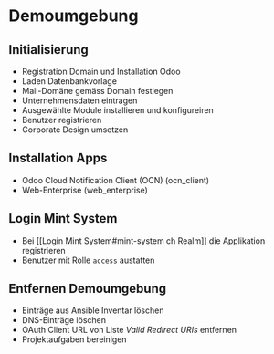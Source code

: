 # Demoumgebung
## Initialisierung
* Registration Domain und Installation Odoo
* Laden Datenbankvorlage
* Mail-Domäne gemäss Domain festlegen
* Unternehmensdaten eintragen
* Ausgewählte Module installieren und konfigureiren
* Benutzer registrieren
* Corporate Design umsetzen

## Installation Apps
* Odoo Cloud Notification Client (OCN) (ocn_client)
* Web-Enterprise (web_enterprise)

## Login Mint System

* Bei [[Login Mint System#mint-system ch Realm]] die Applikation registrieren
* Benutzer mit Rolle `access` austatten

## Entfernen Demoumgebung

* Einträge aus Ansible Inventar löschen
* DNS-Einträge löschen
* OAuth Client URL von Liste *Valid Redirect URIs* entfernen
* Projektaufgaben bereinigen